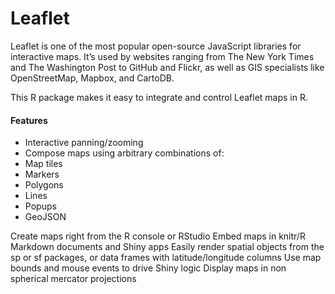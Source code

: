 Leaflet
===========================
Leaflet is one of the most popular open-source JavaScript libraries for interactive maps. It’s used by websites ranging from The New York Times and The Washington Post to GitHub and Flickr, as well as GIS specialists like OpenStreetMap, Mapbox, and CartoDB.

This R package makes it easy to integrate and control Leaflet maps in R.

#### Features
* Interactive panning/zooming
* Compose maps using arbitrary combinations of:
 * Map tiles
 * Markers
 * Polygons
 * Lines
 * Popups
 * GeoJSON

Create maps right from the R console or RStudio
Embed maps in knitr/R Markdown documents and Shiny apps
Easily render spatial objects from the sp or sf packages, or data frames with latitude/longitude columns
Use map bounds and mouse events to drive Shiny logic
Display maps in non spherical mercator projections
